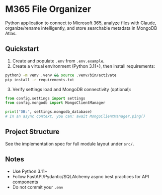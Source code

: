 # M365 File Organizer

Python application to connect to Microsoft 365, analyze files with Claude, organize/rename intelligently, and store searchable metadata in MongoDB Atlas.

## Quickstart

1. Create and populate `.env` from `.env.example`.
2. Create a virtual environment (Python 3.11+), then install requirements:

```bash
python3 -m venv .venv && source .venv/bin/activate
pip install -r requirements.txt
```

3. Verify settings load and MongoDB connectivity (optional):

```python
from config.settings import settings
from config.mongodb import MongoClientManager

print("DB:", settings.mongodb_database)
# In an async context, you can: await MongoClientManager.ping()
```

## Project Structure

See the implementation spec for full module layout under `src/`.

## Notes

- Use Python 3.11+
- Follow FastAPI/Pydantic/SQLAlchemy async best practices for API components
- Do not commit your `.env`
